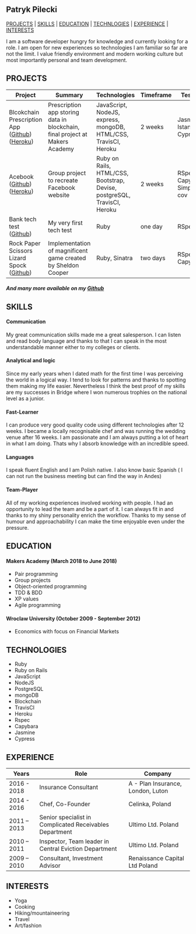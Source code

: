 ## Patryk Pilecki

[PROJECTS](#projects) | [SKILLS](#skills) | [EDUCATION](#education) | [TECHNLOGIES](#technologies) | [EXPERIENCE](#experience) | [INTERESTS](#interests)

I am a software developer hungry for knowledge and currently looking for a role. I am open for new experiences so technologies I am familiar so far are not the limit. I value friendly environment and modern working culture but most importantly personal and team development.

## PROJECTS

| Project       | Summary       | Technologies  | Timeframe | Testing |
| ------------- |---------------| --------------|-----------|---------|
| Blcokchain Prescription App ([Github](https://github.com/Daniel57910/blockchain_project)) ([Heroku](https://secure-everglades-20518.herokuapp.com/))| Prescription app storing data in blockchain, final project at Makers Academy | JavaScript, NodeJS, express, mongoDB, HTML/CSS, TravisCI, Heroku | 2 weeks | Jasmine, Istanbul, Cypress |
| Acebook ([Github](https://github.com/gabrielhochstatter/acebook-byte-2)) ([Heroku](https://acebook-byte-2.herokuapp.com/))| Group project to recreate Facebook website | Ruby on Rails, HTML/CSS, Bootstrap, Devise, postgreSQL, TravisCI, Heroku | 2 weeks | RSpec, Capybara, Simple-cov |
| Bank tech test ([Github](https://github.com/Pil3q/bank_tech_test)) | My very first tech test | Ruby | one day |RSpec |
| Rock Paper Scissors Lizard Spock ([Github](https://github.com/Pil3q/rps-challenge)) | Implementation of magnificent game created by Sheldon Cooper| Ruby, Sinatra | two days | RSpec, Capybara |

##### And many more available on my [Github](https://github.com/Pil3q?tab=repositories)

## SKILLS

#### Communication

My great communication skills made me a great salesperson. I can listen and read body language and thanks to that I can speak in the most understandable manner either to my colleges or clients.

#### Analytical and logic

Since my early years when I dated math for the first time I was perceiving the world in a logical way. I tend to look for patterns and thanks to spotting them making my life easier. Nevertheless I think the best proof of my skills are my successes in Bridge where I won numerous trophies on the national level as a junior.

#### Fast-Learner

I can produce very good quality code using different technologies after 12 weeks. I became a locally recognisable chef and was running the wedding venue after 16 weeks. I am passionate and I am always putting a lot of heart in what I am doing. Thats why I absorb knowledge with an incredible speed.

#### Languages

I speak fluent English and I am Polish native. I also know basic Spanish ( I can not run the business meeting but can find the way in Andes)

#### Team-Player

All of my working experiences involved working with people. I had an opportunity to lead the team and be a part of it. I can always fit in and thanks to my shiny personality enrich the workflow. Thanks to my sense of humour and approachability I can make the time enjoyable even under the pressure.

## EDUCATION

#### Makers Academy (March 2018 to June 2018)

- Pair programming
- Group projects
- Object-oriented programming
- TDD & BDD
- XP values
- Agile programming

#### Wroclaw University (October 2009 - September 2012)

- Economics with focus on Financial Markets

## TECHNOLOGIES

- Ruby
- Ruby on Rails
- JavaScript
- NodeJS
- PostgreSQL
- mongoDB
- Blockchain
- TravisCI
- Heroku
- Rspec
- Capybara
- Jasmine
- Cypress

## EXPERIENCE

| Years | Role | Company |
|------ |------------------------------|-------------|
|2016 - 2018 | Insurance Consultant | A - Plan Insurance, London, Luton
|2014 - 2016 | Chef, Co-Founder | Celinka, Poland
|2011 – 2013| Senior specialist in Complicated Receivables Department | Ultimo Ltd. Poland|
|2010 – 2011| Inspector, Team leader in Central Eviction Department | Ultimo Ltd. Poland
|2009 – 2010| Consultant, Investment Advisor |Renaissance Capital Ltd Poland|

## INTERESTS

- Yoga
- Cooking
- Hiking/mountaineering
- Travel
- Art/fashion
